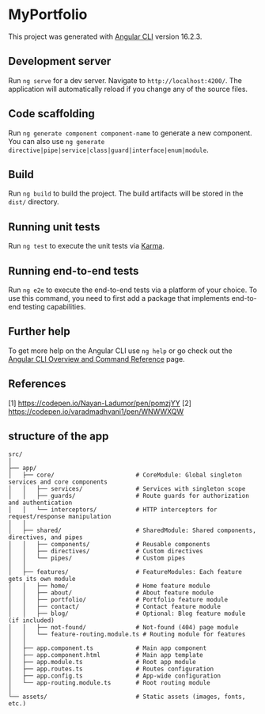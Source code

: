 # MyPortfolio

This project was generated with [Angular CLI](https://github.com/angular/angular-cli) version 16.2.3.

## Development server

Run `ng serve` for a dev server. Navigate to `http://localhost:4200/`. The application will automatically reload if you change any of the source files.

## Code scaffolding

Run `ng generate component component-name` to generate a new component. You can also use `ng generate directive|pipe|service|class|guard|interface|enum|module`.

## Build

Run `ng build` to build the project. The build artifacts will be stored in the `dist/` directory.

## Running unit tests

Run `ng test` to execute the unit tests via [Karma](https://karma-runner.github.io).

## Running end-to-end tests

Run `ng e2e` to execute the end-to-end tests via a platform of your choice. To use this command, you need to first add a package that implements end-to-end testing capabilities.

## Further help

To get more help on the Angular CLI use `ng help` or go check out the [Angular CLI Overview and Command Reference](https://angular.io/cli) page.

## References

[1] https://codepen.io/Nayan-Ladumor/pen/pomzjYY
[2] https://codepen.io/varadmadhvani1/pen/WNWWXQW


## structure of the app
```
src/
│
├── app/
│   ├── core/                       # CoreModule: Global singleton services and core components
│   │   ├── services/               # Services with singleton scope
│   │   ├── guards/                 # Route guards for authorization and authentication
│   │   └── interceptors/           # HTTP interceptors for request/response manipulation
│   │
│   ├── shared/                     # SharedModule: Shared components, directives, and pipes
│   │   ├── components/             # Reusable components
│   │   ├── directives/             # Custom directives
│   │   └── pipes/                  # Custom pipes
│   │
│   ├── features/                   # FeatureModules: Each feature gets its own module
│   │   ├── home/                   # Home feature module
│   │   ├── about/                  # About feature module
│   │   ├── portfolio/              # Portfolio feature module
│   │   ├── contact/                # Contact feature module
│   │   ├── blog/                   # Optional: Blog feature module (if included)
│   │   ├── not-found/              # Not-found (404) page module
│   │   └── feature-routing.module.ts # Routing module for features
│   │
│   ├── app.component.ts            # Main app component
│   ├── app.component.html          # Main app template
│   ├── app.module.ts               # Root app module
│   ├── app.routes.ts               # Routes configuration
│   ├── app.config.ts               # App-wide configuration
│   └── app-routing.module.ts       # Root routing module
│
└── assets/                         # Static assets (images, fonts, etc.)
```